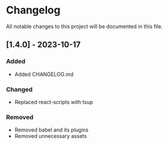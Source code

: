 # Changelog
All notable changes to this project will be documented in this file.

## [1.4.0] - 2023-10-17

### Added
- Added CHANGELOG.md

### Changed
- Replaced react-scripts with tsup

### Removed
- Removed babel and its plugins
- Removed unnecessary assets
